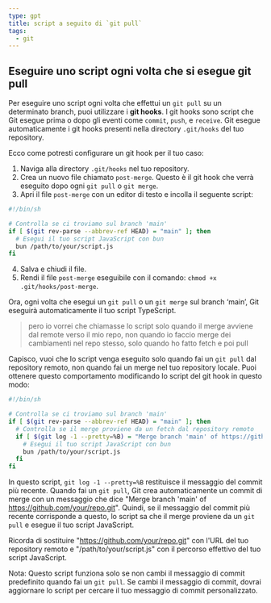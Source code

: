 ```yaml
---
type: gpt
title: script a seguito di `git pull`
tags:
  - git
---
```


## Eseguire uno script ogni volta che si esegue git pull

Per eseguire uno script ogni volta che effettui un `git pull` su un determinato branch, puoi utilizzare i **git hooks**. I git hooks sono script che Git esegue prima o dopo gli eventi come `commit`, `push`, e `receive`. Git esegue automaticamente i git hooks presenti nella directory `.git/hooks` del tuo repository.

Ecco come potresti configurare un git hook per il tuo caso:

1. Naviga alla directory `.git/hooks` nel tuo repository.
2. Crea un nuovo file chiamato `post-merge`. Questo è il git hook che verrà eseguito dopo ogni `git pull` o `git merge`.
3. Apri il file `post-merge` con un editor di testo e incolla il seguente script:

```bash
#!/bin/sh

# Controlla se ci troviamo sul branch 'main'
if [ $(git rev-parse --abbrev-ref HEAD) = "main" ]; then
  # Esegui il tuo script JavaScript con bun
  bun /path/to/your/script.js
fi
```

4. Salva e chiudi il file.
5. Rendi il file `post-merge` eseguibile con il comando: `chmod +x .git/hooks/post-merge`.

Ora, ogni volta che esegui un `git pull` o un `git merge` sul branch ‘main’, Git eseguirà automaticamente il tuo script TypeScript.

> pero io vorrei che chiamasse lo script solo quando il merge avviene dal remote verso il mio repo, non quando io faccio merge dei cambiamenti nel repo stesso, solo quando ho fatto fetch e poi pull

Capisco, vuoi che lo script venga eseguito solo quando fai un `git pull` dal repository remoto, non quando fai un merge nel tuo repository locale. Puoi ottenere questo comportamento modificando lo script del git hook in questo modo:

```bash
#!/bin/sh

# Controlla se ci troviamo sul branch 'main'
if [ $(git rev-parse --abbrev-ref HEAD) = "main" ]; then
  # Controlla se il merge proviene da un fetch dal repository remoto
  if [ $(git log -1 --pretty=%B) = "Merge branch 'main' of https://github.com/your/repo.git" ]; then
    # Esegui il tuo script JavaScript con bun
    bun /path/to/your/script.js
  fi
fi
```

In questo script, `git log -1 --pretty=%B` restituisce il messaggio del commit più recente. Quando fai un `git pull`, Git crea automaticamente un commit di merge con un messaggio che dice "Merge branch 'main' of https://github.com/your/repo.git". Quindi, se il messaggio del commit più recente corrisponde a questo, lo script sa che il merge proviene da un `git pull` e esegue il tuo script JavaScript.

Ricorda di sostituire "https://github.com/your/repo.git" con l'URL del tuo repository remoto e "/path/to/your/script.js" con il percorso effettivo del tuo script JavaScript.

Nota: Questo script funziona solo se non cambi il messaggio di commit predefinito quando fai un `git pull`. Se cambi il messaggio di commit, dovrai aggiornare lo script per cercare il tuo messaggio di commit personalizzato.